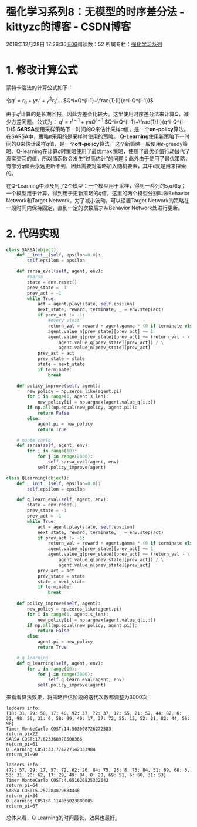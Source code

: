 # 强化学习系列8：无模型的时序差分法 - kittyzc的博客 - CSDN博客





2018年12月28日 17:26:36[IE06](https://me.csdn.net/kittyzc)阅读数：52
所属专栏：[强化学习系列](https://blog.csdn.net/column/details/33845.html)









# 1. 修改计算公式

蒙特卡洛法的计算公式如下：

令$q^i = r_0+\gamma r^i_1+\gamma ^2r^i_2...$
$Q^i=Q^{i-1}+\frac{1}{i}(q^i-Q^{i-1})$

由于$q^i$计算的是长期回报，因此方差会比较大。这里使用时序差分法来计算$Q$，减少方差问题。公式为：
$q^i=r^{i-1}+\gamma \pi Q^{i-1}$
$Q^i=Q^{i-1}+\frac{1}{i}(q^i-Q^{i-1})$
**SARSA**使用采样策略下一时间的$Q$来估计采样$q$值，是一个**on-policy**算法。在SARSA中，策略$\pi$采用的是采样时使用的策略。
**Q-Learning**使用新策略下一时间的Q来估计采样$q$值，是一个**off-policy**算法。这个新策略一般使用$\epsilon$-greedy策略。Q-learning在计算$q$时策略使用了最优$\max$策略，使用了最优价值行动替代了真实交互的值，所以值函数会发生“过高估计”的问题；此外由于使用了最优策略，有部分$q$值会永远更新不到，因此需要对策略加入随机要素，其中$\epsilon$就是用来探索的。

在Q-Learning中涉及到了2个模型：一个模型用于采样，得到一系列的$s$,$a$和$q$；一个模型用于计算，得到用于更新策略的$q$值。这里的两个模型分别叫做Behavior Network和Target Network。为了减小波动，可以设置Target Network的策略在一段时间内保持固定，直到一定的次数后才从Behavior Network处进行更新。
# 2. 代码实现

```python
class SARSA(object):
    def __init__(self, epsilon=0.0):
        self.epsilon = epsilon

    def sarsa_eval(self, agent, env):
        #sarsa
        state = env.reset()
        prev_state = -1
        prev_act = -1
        while True:
            act = agent.play(state, self.epsilon)
            next_state, reward, terminate, _ = env.step(act)
            if prev_act != -1:
                #every visit
                return_val = reward + agent.gamma * (0 if terminate else agent.value_q[state][act])
                agent.value_n[prev_state][prev_act] += 1
                agent.value_q[prev_state][prev_act] += (return_val - \
                    agent.value_q[prev_state][prev_act]) / \
                    agent.value_n[prev_state][prev_act]
            prev_act = act  
            prev_state = state
            state = next_state
            if terminate:
                break

    def policy_improve(self, agent):
        new_policy = np.zeros_like(agent.pi)
        for i in range(1, agent.s_len):
            new_policy[i] = np.argmax(agent.value_q[i,:])
        if np.all(np.equal(new_policy, agent.pi)):
            return False
        else:
            agent.pi = new_policy
            return True

    # monte carlo
    def sarsa(self, agent, env):
        for i in range(10):
            for j in range(2000):
                self.sarsa_eval(agent, env)
            self.policy_improve(agent)

class QLearning(object):
    def __init__(self, epsilon=0.0):
        self.epsilon = epsilon

    def q_learn_eval(self, agent, env):
        state = env.reset()
        prev_state = -1
        prev_act = -1
        while True:
            act = agent.play(state, self.epsilon)
            next_state, reward, terminate, _ = env.step(act)
            if prev_act != -1:
                return_val = reward + agent.gamma * (0 if terminate else np.max(agent.value_q[state,:]))
                agent.value_n[prev_state][prev_act] += 1
                agent.value_q[prev_state][prev_act] += (return_val - \
                    agent.value_q[prev_state][prev_act]) / \
                    agent.value_n[prev_state][prev_act]
            prev_act = act  
            prev_state = state
            state = next_state
            if terminate:
                break
                
    def policy_improve(self, agent):
        new_policy = np.zeros_like(agent.pi)
        for i in range(1, agent.s_len):
            new_policy[i] = np.argmax(agent.value_q[i,:])
        if np.all(np.equal(new_policy, agent.pi)):
            return False
        else:
            agent.pi = new_policy
            return True

    # q learning
    def q_learning(self, agent, env):
        for i in range(10):
            for j in range(3000):
                self.q_learn_eval(agent, env)
            self.policy_improve(agent)
```

来看看算法效果，将策略评估阶段的迭代次数都调整为3000次：

```
ladders info:
{18: 31, 99: 58, 17: 40, 92: 37, 72: 37, 12: 55, 21: 52, 44: 82, 6: 31, 98: 56, 31: 6, 58: 99, 40: 17, 37: 72, 55: 12, 52: 21, 82: 44, 56: 98}
Timer MonteCarlo COST:14.503098726272583
return_pi=22
SARSA COST:17.623368978500366
return_pi=61
Q Learning COST:33.774227142333984
return_pi=90

ladders info:
{72: 57, 29: 17, 57: 72, 62: 20, 84: 75, 28: 8, 75: 84, 51: 69, 68: 6, 53: 31, 20: 62, 17: 29, 49: 84, 8: 28, 69: 51, 6: 68, 31: 53}
Timer MonteCarlo COST:4.651626825332642
return_pi=64
SARSA COST:5.257284879684448
return_pi=34
Q Learning COST:8.114835023880005
return_pi=67
```

总体来看，Q Learning的时间最长，效果也最好。






